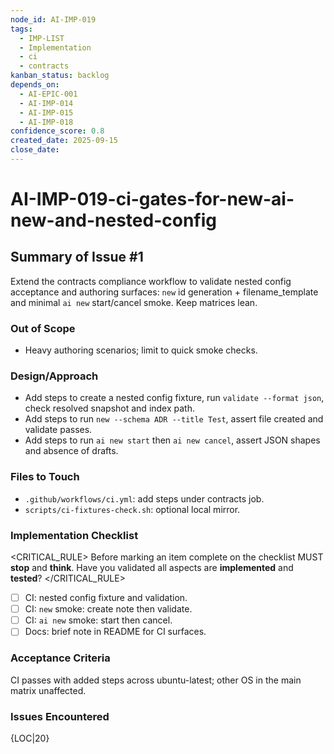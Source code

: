 ```yaml
---
node_id: AI-IMP-019
tags:
  - IMP-LIST
  - Implementation
  - ci
  - contracts
kanban_status: backlog
depends_on:
  - AI-EPIC-001
  - AI-IMP-014
  - AI-IMP-015
  - AI-IMP-018
confidence_score: 0.8
created_date: 2025-09-15
close_date:
---
```


# AI-IMP-019-ci-gates-for-new-ai-new-and-nested-config

## Summary of Issue #1
Extend the contracts compliance workflow to validate nested config acceptance and authoring surfaces: `new` id generation + filename_template and minimal `ai new` start/cancel smoke. Keep matrices lean.

### Out of Scope
- Heavy authoring scenarios; limit to quick smoke checks.

### Design/Approach
- Add steps to create a nested config fixture, run `validate --format json`, check resolved snapshot and index path.
- Add steps to run `new --schema ADR --title Test`, assert file created and validate passes.
- Add steps to run `ai new start` then `ai new cancel`, assert JSON shapes and absence of drafts.

### Files to Touch
- `.github/workflows/ci.yml`: add steps under contracts job.
- `scripts/ci-fixtures-check.sh`: optional local mirror.

### Implementation Checklist

<CRITICAL_RULE>
Before marking an item complete on the checklist MUST **stop** and **think**. Have you validated all aspects are **implemented** and **tested**? 
</CRITICAL_RULE>

- [ ] CI: nested config fixture and validation.
- [ ] CI: `new` smoke: create note then validate.
- [ ] CI: `ai new` smoke: start then cancel.
- [ ] Docs: brief note in README for CI surfaces.

### Acceptance Criteria
CI passes with added steps across ubuntu-latest; other OS in the main matrix unaffected.

### Issues Encountered
{LOC|20}

